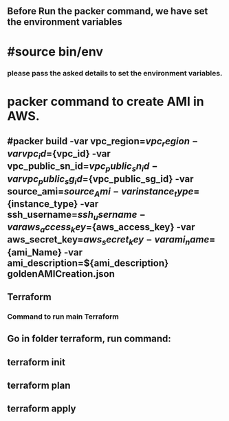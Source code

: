 ## Before Run the packer command, we have set the environment variables
# #source bin/env
### please pass the asked details to set the environment variables.
# packer command to create AMI in AWS.
## #packer build -var vpc_region=${vpc_region} -var vpc_id=${vpc_id} -var vpc_public_sn_id=${vpc_public_sn_id} -var vpc_public_sg_id=${vpc_public_sg_id} -var source_ami=${source_Ami} -var instance_type=${instance_type} -var ssh_username=${ssh_username} -var aws_access_key=${aws_access_key} -var aws_secret_key=${aws_secret_key} -var ami_name=${ami_Name} -var ami_description=${ami_description} goldenAMICreation.json

## Terraform
### Command to run main Terraform
## Go in folder terraform, run command:

## terraform init

## terraform plan

## terraform apply
